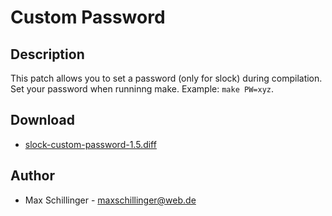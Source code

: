 Custom Password
===============

Description
-----------
This patch allows you to set a password (only for slock) during compilation. Set your password when runninng make. Example: `make PW=xyz`.

Download
--------
* [slock-custom-password-1.5.diff](slock-custom-password-1.5.diff)

Author
------
* Max Schillinger - <maxschillinger@web.de>
